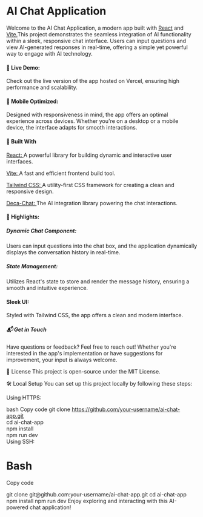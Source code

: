 <h1>AI Chat Application</h1>
<p>
Welcome to the AI Chat Application, a modern app built with <a href="https://react.dev/learn" alt="react.dev">React</a> and <a href="https://vite.dev/config/" alt="vite.dev">Vite.</a>This project demonstrates the seamless integration of AI functionality within a sleek, responsive chat interface. Users can input questions and view AI-generated responses in real-time, offering a simple yet powerful way to engage with AI technology.
</p>
  
<h4>🚀 Live Demo:</h4>
<p>Check out the live version of the app hosted on Vercel, ensuring high performance and scalability.</p>

<h4>📱 Mobile Optimized:</h4>
<p>
Designed with responsiveness in mind, the app offers an optimal experience across devices. Whether you're on a desktop or a mobile device, the interface adapts for smooth interactions.
</p>

<h4>🔧 Built With</h4>

<p><a href="https://react.dev/learn alt="react.dev"> React: </a> A powerful library for building dynamic and interactive user interfaces.</p>

<p><a href="https://vite.dev/config/ alt="vite.dev"> Vite: </a> A fast and efficient frontend build tool.</p>

<p><a href="https://tailwindcss.com/docs/guides/vite alt="tailwindcss">Tailwind CSS: </a> A utility-first CSS framework for creating a clean and responsive design.</p>

<p><a href="https://www.npmjs.com/package/deca-chat">Deca-Chat: </a> The AI integration library powering the chat interactions.</p>

<h4><a>🎥 Highlights:</a></h4>

<h5>Dynamic Chat Component:</h5><p>Users can input questions into the chat box, and the application dynamically displays the conversation history in real-time.</p>

<h5>State Management:</h5><p>Utilizes React's state to store and render the message history, ensuring a smooth and 
intuitive experience.</p>

<h4>Sleek UI:</h4> <p> Styled with Tailwind CSS, the app offers a clean and modern interface.</p>

<h5>📬 Get in Touch</h5>
<p>Have questions or feedback? Feel free to reach out! Whether you're interested in the app's implementation or have suggestions for improvement, your input is always welcome.</p>

📜 License
This project is open-source under the MIT License.

🛠️ Local Setup
You can set up this project locally by following these steps:

Using HTTPS:
<p>
  
bash
Copy code
git clone https://github.com/your-username/ai-chat-app.git  
cd ai-chat-app  
npm install  
npm run dev  
Using SSH:
</p>

<h1>Bash</h1>
  
<p>
Copy code
</p>
git clone git@github.com:your-username/ai-chat-app.git  
cd ai-chat-app  
npm install  
npm run dev  
Enjoy exploring and interacting with this AI-powered chat application!
